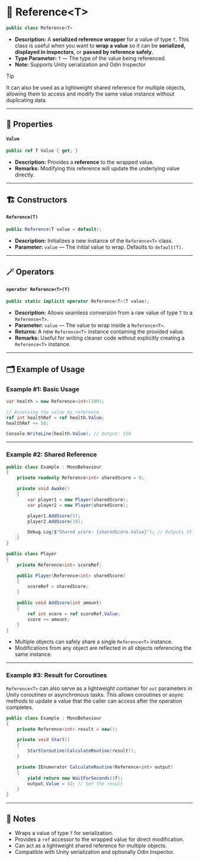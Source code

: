 # 🧩 Reference&lt;T&gt;

```csharp
public class Reference<T>
```

- **Description:** A **serialized reference wrapper** for a value of type `T`. This class is useful when you want
  to **wrap a value** so it
  can be **serialized, displayed in inspectors**, or **passed by reference safely**.
- **Type Parameter:** `T` — The type of the value being referenced.
- **Note:** Supports Unity serialization and Odin Inspector

> [!TIP]
> It can also be used as a lightweight shared reference for multiple objects, allowing them to access and modify the
> same value instance without duplicating data.

---

## 🔑 Properties

#### `Value`

```csharp
public ref T Value { get; }
```

- **Description:** Provides a **reference** to the wrapped value.
- **Remarks:** Modifying this reference will update the underlying value directly.

---

## 🏗️ Constructors

#### `Reference(T)`

```csharp
public Reference(T value = default);
```

- **Description:** Initializes a new instance of the `Reference<T>` class.
- **Parameter:** `value` — The initial value to wrap. Defaults to `default(T)`.

---

## 🪄 Operators

#### `operator Reference<T>(T)`

```csharp
public static implicit operator Reference<T>(T value);
```

- **Description:** Allows seamless conversion from a raw value of type `T` to a `Reference<T>`.
- **Parameter:** `value` — The value to wrap inside a `Reference<T>`.
- **Returns:** A new `Reference<T>` instance containing the provided value.
- **Remarks:** Useful for writing cleaner code without explicitly creating a `Reference<T>` instance.

---

## 🗂 Example of Usage

### Example #1: Basic Usage

```csharp
var health = new Reference<int>(100);

// Accessing the value by reference
ref int healthRef = ref health.Value;
healthRef += 50;

Console.WriteLine(health.Value); // Output: 150
```

---

### Example #2: Shared Reference

```csharp
public class Example : MonoBehaviour
{
    private readonly Reference<int> sharedScore = 0;

    private void Awake()
    {
        var player1 = new Player(sharedScore);
        var player2 = new Player(sharedScore);

        player1.AddScore(5);
        player2.AddScore(10);

        Debug.Log($"Shared score: {sharedScore.Value}"); // Outputs 15
    }
}

public class Player
{
    private Reference<int> scoreRef;

    public Player(Reference<int> sharedScore)
    {
        scoreRef = sharedScore;
    }

    public void AddScore(int amount)
    {
        ref int score = ref scoreRef.Value;
        score += amount;
    }
}
```

- Multiple objects can safely share a single `Reference<T>` instance.
- Modifications from any object are reflected in all objects referencing the same instance.

---

### Example #3: Result for Coroutines

`Reference<T>` can also serve as a lightweight container for `out` parameters in Unity coroutines or asynchronous tasks.
This allows coroutines or async methods to update a value that the caller can access after the operation completes.

```csharp
public class Example : MonoBehaviour
{
    private Reference<int> result = new();

    private void Start()
    {
        StartCoroutine(CalculateRoutine(result));
    }

    private IEnumerator CalculateRoutine(Reference<int> output)
    {
        yield return new WaitForSeconds(2f);
        output.Value = 42; // Set the result
    }
}
```

---

## 📝 Notes

- Wraps a value of type `T` for serialization.
- Provides a `ref` accessor to the wrapped value for direct modification.
- Can act as a lightweight shared reference for multiple objects.
- Compatible with Unity serialization and optionally Odin Inspector.